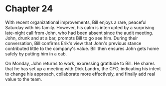 # Chapter 24

With recent organizational improvements, Bill enjoys a rare, peaceful Saturday with his family. However, his calm is
interrupted by a surprising late-night call from John, who had been absent since the audit meeting. John, drunk and at a
bar, prompts Bill to go see him. During their conversation, Bill confirms Erik's view that John's previous stance
contributed little to the company's value. Bill then ensures John gets home safely by putting him in a cab.

On Monday, John returns to work, expressing gratitude to Bill. He shares that he has set up a meeting with Dick Landry,
the CFO, indicating his intent to change his approach, collaborate more effectively, and finally add real value to the
team.
